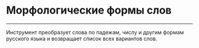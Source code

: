 # Морфологические формы слов

---

Инструмент преобразует слова по падежам, числу и другим формам русского языка и возвращает список всех вариантов слов.